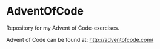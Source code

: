 # AdventOfCode
Repository for my Advent of Code-exercises.

Advent of Code can be found at: http://adventofcode.com/
